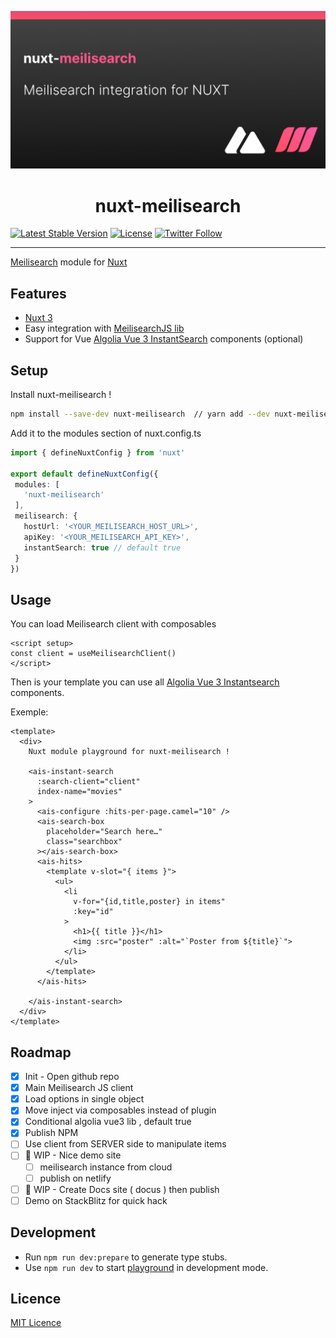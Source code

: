 ![@nuxtjs/supabase](./docs/static/preview.png)


<h1 align='center'>
nuxt-meilisearch
</h1>
<p align='center'>

[![Latest Stable Version](https://img.shields.io/npm/v/nuxt-meilisearch.svg?style=for-the-badge)](https://www.npmjs.com/package/nuxt-meilisearch) [![License](https://img.shields.io/npm/l/nuxt-meilisearch.svg?style=for-the-badge)](https://www.npmjs.com/package/nuxt-meilisearch) [![Twitter Follow](https://img.shields.io/twitter/follow/xlanex6?color=1DA1F2&logo=twitter&style=for-the-badge)](https://twitter.com/xlanex6)

</p>

---

[Meilisearch](https://www.meilisearch.com) module for [Nuxt](https://v3.nuxtjs.org)

## Features

 - [Nuxt 3](https://v3.nuxtjs.org)
 - Easy integration with [MeilisearchJS lib](https://github.com/meilisearch/instant-meilisearch)
 - Support for Vue [Algolia Vue 3 InstantSearch](https://github.com/algolia/vue-instantsearch) components (optional) 

 ## Setup 

 Install nuxt-meilisearch !

 ```bash
npm install --save-dev nuxt-meilisearch  // yarn add --dev nuxt-meilisearch
 ```

Add it to the modules section of nuxt.config.ts

 ```ts
import { defineNuxtConfig } from 'nuxt'

export default defineNuxtConfig({
  modules: [
    'nuxt-meilisearch'
  ],
  meilisearch: {
    hostUrl: '<YOUR_MEILISEARCH_HOST_URL>',
    apiKey: '<YOUR_MEILISEARCH_API_KEY>',
    instantSearch: true // default true
  }
})
```

## Usage

You can load Meilisearch client with composables 

```vue
<script setup>
const client = useMeilisearchClient()
</script>

```

Then is your template you can use all [Algolia Vue 3 Instantsearch](https://github.com/algolia/vue-instantsearch) components. 

Exemple: 

```vue
<template>
  <div>
    Nuxt module playground for nuxt-meilisearch !

    <ais-instant-search
      :search-client="client"
      index-name="movies"
    >
      <ais-configure :hits-per-page.camel="10" />
      <ais-search-box
        placeholder="Search here…"
        class="searchbox"
      ></ais-search-box>
      <ais-hits>
        <template v-slot="{ items }">
          <ul>
            <li
              v-for="{id,title,poster} in items"
              :key="id"
            >
              <h1>{{ title }}</h1>
              <img :src="poster" :alt="`Poster from ${title}`">
            </li>
          </ul>
        </template>
      </ais-hits>

    </ais-instant-search>
  </div>
</template>
```


## Roadmap

- [x] Init - Open github repo
- [x] Main Meilisearch JS client
- [x] Load options in single object
- [x] Move inject via composables instead of plugin
- [x] Conditional algolia vue3 lib , default true
- [x] Publish NPM
- [ ] Use client from SERVER side to manipulate items
- [ ] 🚧 WIP -  Nice demo site
  - [ ] meilisearch instance from cloud
  - [ ] publish on netlify
- [ ] 🚧 WIP - Create Docs site ( docus ) then publish
- [ ] Demo on StackBlitz for quick hack

## Development

- Run `npm run dev:prepare` to generate type stubs.
- Use `npm run dev` to start [playground](./playground) in development mode.

## Licence

[MIT Licence](./LICENCE)


<!-- Badges -->

<!-- [npm-version-src]: https://img.shields.io/npm/v/@nuxtjs/partytown/latest.svg
[npm-version-href]: https://npmjs.com/package/@nuxtjs/partytown
[npm-downloads-src]: https://img.shields.io/npm/dm/@nuxtjs/partytown.svg
[npm-downloads-href]: https://npmjs.com/package/@nuxtjs/partytown
[github-actions-ci-src]: https://github.com/nuxt-community/partytown-module/workflows/ci/badge.svg
[github-actions-ci-href]: https://github.com/nuxt-community/partytown-module/actions?query=workflow%3Aci
[codecov-src]: https://img.shields.io/codecov/c/github/nuxt-community/partytown-module.svg
[codecov-href]: https://codecov.io/gh/nuxt-community/partytown-module
[license-src]: https://img.shields.io/npm/l/@nuxtjs/partytown.svg
[license-href]: https://npmjs.com/package/@nuxtjs/partytown -->

